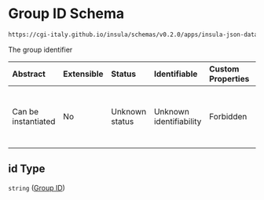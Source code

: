 # Group ID Schema

```txt
https://cgi-italy.github.io/insula/schemas/v0.2.0/apps/insula-json-datasets-group.schema.json#/properties/id
```

The group identifier

| Abstract            | Extensible | Status         | Identifiable            | Custom Properties | Additional Properties | Access Restrictions | Defined In                                                                                                             |
| :------------------ | :--------- | :------------- | :---------------------- | :---------------- | :-------------------- | :------------------ | :--------------------------------------------------------------------------------------------------------------------- |
| Can be instantiated | No         | Unknown status | Unknown identifiability | Forbidden         | Allowed               | none                | [insula-json-datasets-group.schema.json\*](schemas/apps/insula-json-datasets-group.schema.json"open original schema") |

## id Type

`string` ([Group ID](insula-json-datasets-group-properties-group-id.md))
